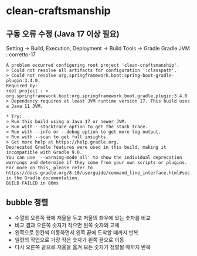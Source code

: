 # clean-craftsmanship

## 구동 오류 수정 (Java 17 이상 필요)
Setting -> Build, Execution, Deployment -> Build Tools -> Gradle
Gradle JVM : corretto-17
```text
A problem occurred configuring root project 'clean-craftsmanship'.
> Could not resolve all artifacts for configuration ':classpath'.
> Could not resolve org.springframework.boot:spring-boot-gradle-plugin:3.4.0.
Required by:
root project : > org.springframework.boot:org.springframework.boot.gradle.plugin:3.4.0
> Dependency requires at least JVM runtime version 17. This build uses a Java 11 JVM.

* Try:
> Run this build using a Java 17 or newer JVM.
> Run with --stacktrace option to get the stack trace.
> Run with --info or --debug option to get more log output.
> Run with --scan to get full insights.
> Get more help at https://help.gradle.org.
Deprecated Gradle features were used in this build, making it incompatible with Gradle 9.0.
You can use '--warning-mode all' to show the individual deprecation warnings and determine if they come from your own scripts or plugins.
For more on this, please refer to https://docs.gradle.org/8.10/userguide/command_line_interface.html#sec:command_line_warnings in the Gradle documentation.
BUILD FAILED in 86ms
```

## bubble 정렬
- 수열의 오른쪽 끜에 저울을 두고 저울의 좌우에 있는 숫자를 비교
- 비교 결과 오른쪽 숫자가 작으면 왼쪽 숫자와 교체
- 왼쪽으로 한칸씩 이동하면서 왼쪽 끝에 도착할 때까지 반복
- 일련의 작업으로 가장 작은 숫자가 왼쪽 끝으로 이동
- 다시 오른쪽 끝으로 저울을 옮겨 모든 숫자가 정렬될 때까지 반복
